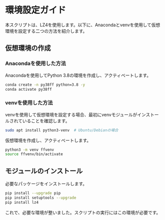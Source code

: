 # 環境設定ガイド

本スクリプトは、LZ4を使用します。以下に、Anacondaとvenvを使用して仮想環境を設定する二つの方法を紹介します。

## 仮想環境の作成

### Anacondaを使用した方法

Anacondaを使用してPython 3.8の環境を作成し、アクティベートします。


```bash
conda create -n py38ff python=3.8 -y
conda activate py38ff
```

### venvを使用した方法

venvを使用して仮想環境を設定する場合、最初にvenvモジュールがインストールされていることを確認します。

```bash
sudo apt install python3-venv  # Ubuntu/Debianの場合
```

仮想環境を作成し、アクティベートします。

```bash
python3 -m venv ffvenv
source ffvenv/bin/activate
```

## モジュールのインストール

必要なパッケージをインストールします。
```bash
pip install --upgrade pip
pip install setuptools --upgrade
pip install lz4
```

これで、必要な環境が整いました。スクリプトの実行にはこの環境が必要です。
